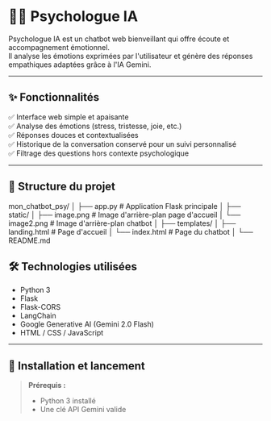 # 🧠💬 Psychologue IA

Psychologue IA est un chatbot web bienveillant qui offre écoute et accompagnement émotionnel.  
Il analyse les émotions exprimées par l'utilisateur et génère des réponses empathiques adaptées grâce à l'IA Gemini.

---

## ✨ Fonctionnalités

✅ Interface web simple et apaisante  
✅ Analyse des émotions (stress, tristesse, joie, etc.)  
✅ Réponses douces et contextualisées  
✅ Historique de la conversation conservé pour un suivi personnalisé  
✅ Filtrage des questions hors contexte psychologique  

---

## 📂 Structure du projet

mon_chatbot_psy/
│
├── app.py # Application Flask principale
│
├── static/
│ ├── image.png # Image d'arrière-plan page d'accueil
│ └── image2.png # Image d'arrière-plan chatbot
│
├── templates/
│ ├── landing.html # Page d'accueil
│ └── index.html # Page du chatbot
│
└── README.md 

## 🛠️ Technologies utilisées

- Python 3
- Flask
- Flask-CORS
- LangChain
- Google Generative AI (Gemini 2.0 Flash)
- HTML / CSS / JavaScript

---

## 🚀 Installation et lancement

> **Prérequis :**
> - Python 3 installé
> - Une clé API Gemini valide
